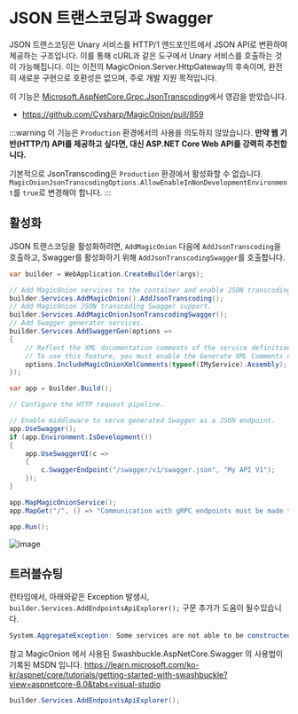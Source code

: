 # JSON 트랜스코딩과 Swagger

JSON 트랜스코딩은 Unary 서비스를 HTTP/1 엔드포인트에서 JSON API로 변환하여 제공하는 구조입니다. 이를 통해 cURL과 같은 도구에서 Unary 서비스를 호출하는 것이 가능해집니다.
이는 이전의 MagicOnion.Server.HttpGateway의 후속이며, 완전히 새로운 구현으로 호환성은 없으며, 주로 개발 지원 목적입니다.

이 기능은 [Microsoft.AspNetCore.Grpc.JsonTranscoding](https://learn.microsoft.com/ko-kr/aspnet/core/grpc/json-transcoding)에서 영감을 받았습니다.

- https://github.com/Cysharp/MagicOnion/pull/859

:::warning
이 기능은 `Production` 환경에서의 사용을 의도하지 않았습니다.
**만약 웹 기반(HTTP/1) API를 제공하고 싶다면, 대신 ASP.NET Core Web API를 강력히 추천합니다.**

기본적으로 JsonTranscoding은 `Production` 환경에서 활성화할 수 없습니다. `MagicOnionJsonTranscodingOptions.AllowEnableInNonDevelopmentEnvironment`를 `true`로 변경해야 합니다.
:::

## 활성화
JSON 트랜스코딩을 활성화하려면, `AddMagicOnion` 다음에 `AddJsonTranscoding`을 호출하고, Swagger를 활성화하기 위해 `AddJsonTranscodingSwagger`를 호출합니다.

```csharp
var builder = WebApplication.CreateBuilder(args);

// Add MagicOnion services to the container and enable JSON transcoding feature.
builder.Services.AddMagicOnion().AddJsonTranscoding();
// Add MagicOnion JSON transcoding Swagger support.
builder.Services.AddMagicOnionJsonTranscodingSwagger();
// Add Swagger generator services.
builder.Services.AddSwaggerGen(options =>
{
    // Reflect the XML documentation comments of the service definition in Swagger.
    // To use this feature, you must enable the Generate XML Comments option in project options.
    options.IncludeMagicOnionXmlComments(typeof(IMyService).Assembly);
});

var app = builder.Build();

// Configure the HTTP request pipeline.

// Enable middleware to serve generated Swagger as a JSON endpoint.
app.UseSwagger();
if (app.Environment.IsDevelopment())
{
    app.UseSwaggerUI(c =>
    {
        c.SwaggerEndpoint("/swagger/v1/swagger.json", "My API V1");
    });
}

app.MapMagicOnionService();
app.MapGet("/", () => "Communication with gRPC endpoints must be made through a gRPC client. To learn how to create a client, visit: https://go.microsoft.com/fwlink/?linkid=2086909");

app.Run();
```
![image](https://github.com/user-attachments/assets/a101cb00-c9ad-42b6-93d4-87c0d8d23773)



## 트러블슈팅

런타임에서, 아래와같은 Exception 발생시, `builder.Services.AddEndpointsApiExplorer();` 구문 추가가 도움이 될수있습니다.
```csharp
System.AggregateException: Some services are not able to be constructed (Error while validating the service descriptor 'ServiceType: Swashbuckle.AspNetCore.SwaggerGen.SwaggerGenerator Lifetime: Transient ImplementationType: Swashbuckle.AspNetCore.SwaggerGen.SwaggerGenerator': No constructor for type 'Swashbuckle.AspNetCore.SwaggerGen.SwaggerGenerator' can be instantiated using services from the service container and default values.)
```


참고
MagicOnion 에서 사용된 Swashbuckle.AspNetCore.Swagger 의 사용법이 기록된 MSDN 입니다.
https://learn.microsoft.com/ko-kr/aspnet/core/tutorials/getting-started-with-swashbuckle?view=aspnetcore-8.0&tabs=visual-studio

```csharp
builder.Services.AddEndpointsApiExplorer();
```
